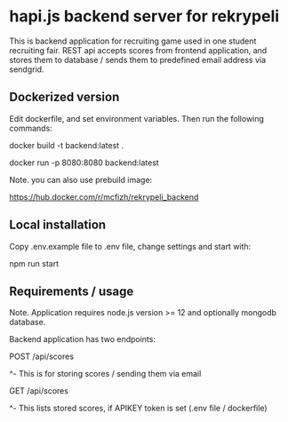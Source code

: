 # hapi.js backend server for rekrypeli

This is backend application for recruiting game used in one student recruiting fair. REST api
accepts scores from frontend application, and stores them to database / sends them to predefined
email address via sendgrid.

## Dockerized version

Edit dockerfile, and set environment variables. Then run the following commands:

docker build -t backend:latest .

docker run -p 8080:8080 backend:latest

Note. you can also use prebuild image:

https://hub.docker.com/r/mcfizh/rekrypeli_backend

## Local installation

Copy .env.example file to .env file, change settings and start with:

npm run start

## Requirements / usage

Note. Application requires node.js version >= 12 and optionally mongodb database.

Backend application has two endpoints:

POST /api/scores

^- This is for storing scores / sending them via email

GET /api/scores

^- This lists stored scores, if APIKEY token is set (.env file / dockerfile)